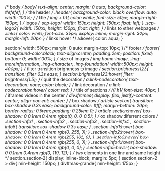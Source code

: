 /* body */
body{
    text-align: center;
    margin: 0 auto;
    background-color: #efefef;
}
/* the header */
.header{
    background-color: black;
    overflow: auto;
    width: 100%;
}
/* title */
img + h1{
    color: white;
    font-size: 50px;
    margin-right: 150px;
}
/* logos */
.scp-logo{
    width: 150px;
    height: 150px;
    float: left;
}
.scp-logo2{
    width: 150px;
    height: 150px;
    float: right;
}
/* links to other webpages */
.links{
    color: white;
    font-size: 35px;
    display: inline;
    margin-right: 20px;
    margin-left: 20px;
}
/* links hover */
a:hover{
    color: aqua;
}

section{
    width: 500px;
    margin: 0 auto;
    margin-top: 10px;
}
/* footer */
footer{
    background-color:black;
    text-align:center;
    padding:2em;
    position: fixed;
    bottom: 0;
    width:100%;
}
/* size of images */
img.home-image, .img-moreinformation, .img-character, .img-foundation{
    width: 500px;
    height: 400px;
}
/* filter transition brightness to image */
section.brightness123{
    transition:  filter 0.3s ease;
}
section.brightness123:hover{
    filter: brightness(1.5);
}
/* quit the decoration */
a.link-nodecoration{
    text-decoration: none;
    color: black;
}
/* link decoration */
a.link-nodecoration:hover{
    color: red;
}
/* title of sections */
h1.h1{
    font-size: 40px;
}
/* iframes videos in the center */
div.iframes{
    display: flex;
    justify-content: center;
    align-content: center;
}
/* box shadow */
article section{
    transition: box-shadow 0.3s ease;
    background-color: #fff;
    margin-bottom: 20px;
    border-radius: 0.5rem;
    padding: 0.25rem 0;
}
article section:hover{
    box-shadow: 0 0.1rem 0.4rem rgba(0, 0, 0, 0.5);
}
/* ox shadow diferrent colors */
.section-info1 , .section-info2 , .section-info3 , .section-info4 , .section-info5{
    transition: box-shadow 0.3s ease;
}
.section-info1:hover{
    box-shadow: 0 0.1rem 0.4rem rgb(0, 255, 0);
}
.section-info2:hover{
    box-shadow: 0 0.1rem 0.4rem rgb(255, 162, 0);
}
.section-info3:hover{
    box-shadow: 0 0.1rem 0.4rem rgb(255, 0, 0);
}
.section-info4:hover{
    box-shadow: 0 0.1rem 0.4rem rgb(0, 0, 0);
}
.section-info5:hover{
    box-shadow: 0 0.1rem 0.4rem rgb(0, 119, 12);
}
/* two elements in one line and same height */
section.section-2{
    display: inline-block;
    margin: 5px;
}
section.section-2 > div{
    min-height: 150px;
}
div#mas-grande{
    min-height: 175px;
}

